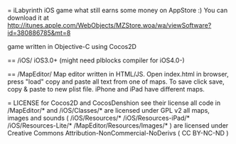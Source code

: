 = iLabyrinth
iOS game what still earns some money on AppStore :) 
You can download it at http://itunes.apple.com/WebObjects/MZStore.woa/wa/viewSoftware?id=380886785&mt=8

game written in Objective-C using Cocos2D

== /iOS/
iOS3.0+ (might need plblocks compiler for iOS4.0-)

== /MapEditor/
Map editor written in HTML/JS. Open index.html in browser, press "load" copy and paste all text from one of maps. To save click save, copy & paste to new plist file. iPhone and iPad have different maps.

= LICENSE
for Cocos2D and CocosDenshion see their license
all code in /MapEditor/* and /iOS/Classes/* are licensed under GPL v2
all maps, images and sounds ( /iOS/Resources/* /iOS/Resources-iPad/* /iOS/Resources-Lite/* /MapEditor/Resources/Images/* ) are licensed under Creative Commons Attribution-NonCommercial-NoDerivs ( CC BY-NC-ND )